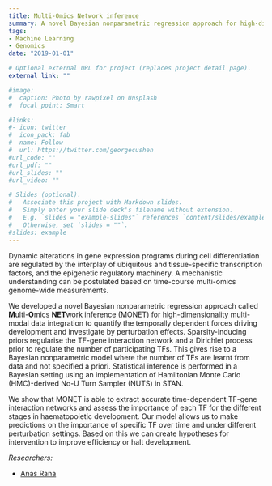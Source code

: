 ```yaml
---
title: Multi-Omics Network inference
summary: A novel Bayesian nonparametric regression approach for high-dimensionality multi-modal data integration.
tags:
- Machine Learning
- Genomics
date: "2019-01-01"

# Optional external URL for project (replaces project detail page).
external_link: ""

#image:
#  caption: Photo by rawpixel on Unsplash
#  focal_point: Smart

#links:
#- icon: twitter
#  icon_pack: fab
#  name: Follow
#  url: https://twitter.com/georgecushen
#url_code: ""
#url_pdf: ""
#url_slides: ""
#url_video: ""

# Slides (optional).
#   Associate this project with Markdown slides.
#   Simply enter your slide deck's filename without extension.
#   E.g. `slides = "example-slides"` references `content/slides/example-slides.md`.
#   Otherwise, set `slides = ""`.
#slides: example
---
```


Dynamic alterations in gene expression programs during cell differentiation are regulated by the interplay of ubiquitous and tissue-specific transcription factors, and the epigenetic regulatory machinery. A mechanistic understanding can be postulated based on time-course multi-omics genome-wide measurements.

We developed a novel Bayesian nonparametric regression approach called **M**ulti-**O**mics **NET**work inference (MONET) for high-dimensionality multi-modal data integration to quantify the temporally dependent forces driving development and investigate by perturbation effects. Sparsity-inducing priors regularise the TF-gene interaction network and a Dirichlet process prior to regulate the number of participating TFs. This gives rise to a Bayesian nonparametric model where the number of TFs are learnt from data and not specified a priori. Statistical inference is performed in a Bayesian setting using an implementation of Hamiltonian Monte Carlo (HMC)-derived No-U Turn Sampler (NUTS) in STAN.

We show that MONET is able to extract accurate time-dependent TF-gene interaction networks and assess the importance of each TF for the different stages in haematopoietic development. Our model allows us to make predictions on the importance of specific TF over time and under different perturbation settings. Based on this we can create hypotheses for intervention to improve efficiency or halt development.


*Researchers:*

- [Anas Rana](/authors/rana/)




